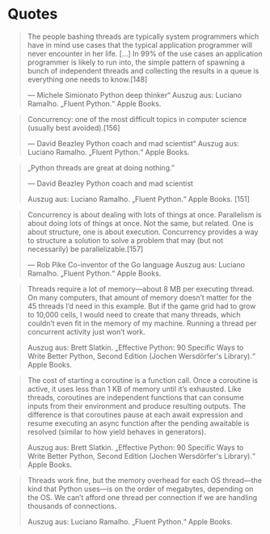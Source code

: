 # Quotes

> The people bashing threads are typically system programmers which have
> in mind use cases that the typical application programmer will never 
> encounter in her life. […] In 99% of the use cases an application 
> programmer is likely to run into, the simple pattern of spawning a
> bunch of independent threads and collecting the results in a queue is 
> everything one needs to know.[148]
> 
> — Michele Simionato Python deep thinker“ 
Auszug aus: Luciano Ramalho. „Fluent Python.“ Apple Books. 

> Concurrency: one of the most difficult topics in computer science
> (usually best avoided).[156]
> 
>  — David Beazley Python coach and mad scientist“
> Auszug aus: Luciano Ramalho. „Fluent Python.“ Apple Books. 

> „Python threads are great at doing nothing.”
> 
>   — David Beazley Python coach and mad scientist
> 
> Auszug aus: Luciano Ramalho. „Fluent Python.“ Apple Books. [151]

> Concurrency is about dealing with lots of things at once.
> Parallelism is about doing lots of things at once.
> Not the same, but related. One is about structure, one is about
> execution. Concurrency provides a way to structure a solution to
> solve a problem that may (but not necessarily) be parallelizable.[157]
> 
> — Rob Pike Co-inventor of the Go language
> Auszug aus: Luciano Ramalho. „Fluent Python.“ Apple Books. 

> Threads require a lot of memory—about 8 MB per executing thread. On many
> computers, that amount of memory doesn’t matter for the 45 threads I’d need 
> in this example. But if the game grid had to grow to 10,000 cells, I would 
> need to create that many threads, which couldn’t even fit in the memory of 
> my machine. Running a thread per concurrent activity just won’t work.
> 
> Auszug aus: Brett Slatkin. „Effective Python: 90 Specific Ways to Write Better Python, Second Edition (Jochen Wersdörfer's Library).“ Apple Books. 

> The cost of starting a coroutine is a function call. Once a coroutine is
> active, it uses less than 1 KB of memory until it’s exhausted. Like 
> threads, coroutines are independent functions that can consume inputs from 
> their environment and produce resulting outputs. The difference is that 
> coroutines pause at each await expression and resume executing an async 
> function after the pending awaitable is resolved (similar to how yield 
> behaves in generators).
> 
> Auszug aus: Brett Slatkin. „Effective Python: 90 Specific Ways to Write 
> Better Python, Second Edition (Jochen Wersdörfer's Library).“ Apple Books. 

> Threads work fine, but the memory overhead for each OS thread—the kind that 
> Python uses—is on the order of megabytes, depending on the OS. We can’t 
> afford one thread per connection if we are handling thousands of 
> connections.
> 
> Auszug aus: Luciano Ramalho. „Fluent Python.“ Apple Books. 
